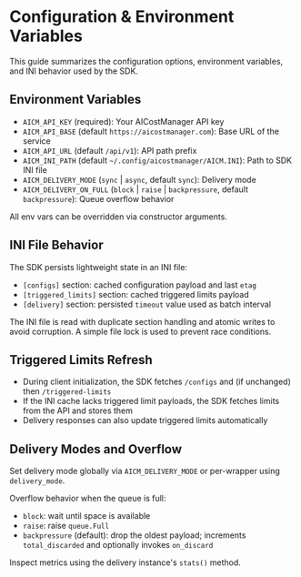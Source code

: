 # Configuration & Environment Variables

This guide summarizes the configuration options, environment variables, and INI behavior used by the SDK.

## Environment Variables

- `AICM_API_KEY` (required): Your AICostManager API key
- `AICM_API_BASE` (default `https://aicostmanager.com`): Base URL of the service
- `AICM_API_URL` (default `/api/v1`): API path prefix
- `AICM_INI_PATH` (default `~/.config/aicostmanager/AICM.INI`): Path to SDK INI file
- `AICM_DELIVERY_MODE` (`sync` | `async`, default `sync`): Delivery mode
- `AICM_DELIVERY_ON_FULL` (`block` | `raise` | `backpressure`, default `backpressure`): Queue overflow behavior

All env vars can be overridden via constructor arguments.

## INI File Behavior

The SDK persists lightweight state in an INI file:

- `[configs]` section: cached configuration payload and last `etag`
- `[triggered_limits]` section: cached triggered limits payload
- `[delivery]` section: persisted `timeout` value used as batch interval

The INI file is read with duplicate section handling and atomic writes to
avoid corruption. A simple file lock is used to prevent race conditions.

## Triggered Limits Refresh

- During client initialization, the SDK fetches `/configs` and (if unchanged) then `/triggered-limits`
- If the INI cache lacks triggered limit payloads, the SDK fetches limits from the API and stores them
- Delivery responses can also update triggered limits automatically

## Delivery Modes and Overflow

Set delivery mode globally via `AICM_DELIVERY_MODE` or per-wrapper using `delivery_mode`.

Overflow behavior when the queue is full:

- `block`: wait until space is available
- `raise`: raise `queue.Full`
- `backpressure` (default): drop the oldest payload; increments `total_discarded` and optionally invokes `on_discard`

Inspect metrics using the delivery instance's `stats()` method.


